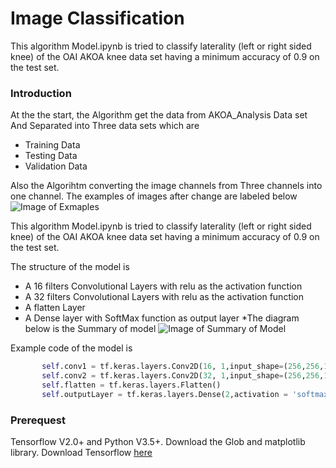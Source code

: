 # Image Classification
This algorithm Model.ipynb is tried to classify laterality (left or right sided knee) of the OAI AKOA knee data set having a minimum accuracy
of 0.9 on the test set. 

### Introduction
At the the start, the Algorithm get the data from AKOA_Analysis Data set And Separated into Three data sets which are 
* Training Data 
* Testing Data 
* Validation Data

Also the Algorihtm converting the image channels from Three channels into one channel. The examples of images after change are labeled below
![Image of Exmaples](https://github.com/theHughJin/PatternFlow/blob/master/recognition/S44301792/Image/Screen%20Shot%202020-11-07%20at%203.36.20%20PM.png)
        
This algorithm Model.ipynb is tried to classify laterality (left or right sided knee) of the OAI AKOA knee data set having a minimum accuracy
of 0.9 on the test set. 

The structure of the model is 
*  A 16 filters Convolutional Layers with relu as the activation function 
*  A 32 filters Convolutional Layers with relu as the activation function 
*  A flatten Layer
*  A Dense layer with SoftMax function as output layer
*The diagram below is the Summary of model
        ![Image of Summary of Model](https://github.com/theHughJin/PatternFlow/blob/master/recognition/S44301792/Image/Screen%20Shot%202020-11-08%20at%2011.54.59%20AM.png)
        
Example code of the model is 
```python
       self.conv1 = tf.keras.layers.Conv2D(16, 1,input_shape=(256,256,1), activation = 'relu') 
       self.conv2 = tf.keras.layers.Conv2D(32, 1,input_shape=(256,256,1),activation = 'relu')
       self.flatten = tf.keras.layers.Flatten()
       self.outputLayer = tf.keras.layers.Dense(2,activation = 'softmax')
```


### Prerequest
Tensorflow V2.0+ and Python V3.5+. Download the Glob and matplotlib library. Download Tensorflow [here](https://www.tensorflow.org/install)


